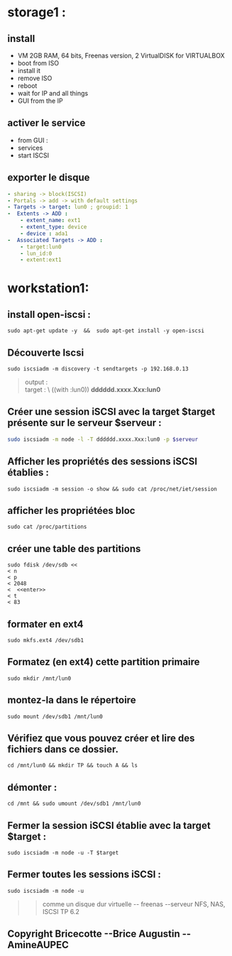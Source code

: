 
# storage1 :
## install

- VM 2GB RAM, 64 bits, Freenas version, 2 VirtualDISK for VIRTUALBOX 
- boot from ISO
- install it
- remove ISO
- reboot
- wait for IP and all things
- GUI from the IP



## activer le service 
- from GUI :
- services
- start ISCSI


## exporter le disque 
```yml
- sharing -> block(ISCSI)  
- Portals -> add -> with default settings  
- Targets -> target: lun0 ; groupid: 1   
-  Extents -> ADD :  
    - extent_name: ext1
    - extent_type: device
    - device : ada1
-  Associated Targets -> ADD :  
    - target:lun0
    - lun_id:0
    - extent:ext1
```

# workstation1:

## install open-iscsi :
    sudo apt-get update -y  &&  sudo apt-get install -y open-iscsi  
## Découverte Iscsi
    sudo iscsiadm -m discovery -t sendtargets -p 192.168.0.13 
> output : \
> target : \ ((with :lun0))
**dddddd.xxxx.Xxx:lun0**

## Créer une session iSCSI avec la target $target présente sur le serveur $serveur : 

```bash
sudo iscsiadm -m node -l -T dddddd.xxxx.Xxx:lun0 -p $serveur
```


## Afficher les propriétés des sessions iSCSI établies :

    sudo iscsiadm -m session -o show && sudo cat /proc/net/iet/session

## afficher les propriétées bloc
    sudo cat /proc/partitions

## créer une table des partitions
    sudo fdisk /dev/sdb <<  
    < n  
    < p  
    < 2048  
    <  <<enter>>  
    < t  
    < 83  

## formater en ext4
    sudo mkfs.ext4 /dev/sdb1

## Formatez (en ext4) cette partition primaire

    sudo mkdir /mnt/lun0


## montez-la dans le répertoire 
    sudo mount /dev/sdb1 /mnt/lun0

## Vérifiez que vous pouvez créer et lire des fichiers dans ce dossier. 

    cd /mnt/lun0 && mkdir TP && touch A && ls


## démonter :

    cd /mnt && sudo umount /dev/sdb1 /mnt/lun0



## Fermer la session iSCSI établie avec la target $target :

    sudo iscsiadm -m node -u -T $target

## Fermer toutes les sessions iSCSI :

    sudo iscsiadm -m node -u


>> comme un disque dur virtuelle -- freenas --serveur NFS, NAS, ISCSI
>> TP  6.2 


## Copyright Bricecotte --Brice Augustin -- AmineAUPEC
<!-- #

#

#

# -->

<!-- > [!WARNING]
> Dtest
1. **d**
1. d
1. 
1. 


![display](../) -->


<!-- ## exporter le disque
- sharing -> block(ISCSI)  
- Portals -> add -> with default settings  
- Targets -> target: lun0 ; groupid: 1   
-  Extents -> ADD :  
    - extent_name: ext1
    - extent_type: device
    - device : ada1
-  Associated Targets -> ADD :  
    - target:lun0
    - lun_id:0
    - extent:ext1
 -->
